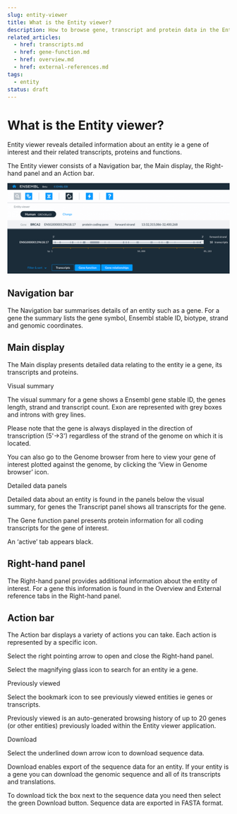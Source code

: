 ```yaml
---
slug: entity-viewer
title: What is the Entity viewer?
description: How to browse gene, transcript and protein data in the Entity viewer
related_articles:
  - href: transcripts.md
  - href: gene-function.md
  - href: overview.md
  - href: external-references.md
tags:
  - entity
status: draft
---
```


# What is the Entity viewer?

Entity viewer reveals detailed information about an entity ie a gene of interest and their related transcripts, proteins and functions.

The Entity viewer consists of a Navigation bar, the Main display, the Right-hand panel and an Action bar.

![](media/entity-viewer.png)

## Navigation bar

The Navigation bar summarises details of an entity such as a gene. For a gene the summary lists the gene symbol, Ensembl stable ID, biotype, strand and genomic coordinates. 


## Main display

The Main display presents detailed data relating to the entity ie a gene, its transcripts and proteins. 


Visual summary

The visual summary for a gene shows a Ensembl gene stable ID, the genes length, strand and transcript count. Exon are represented with grey boxes and introns with grey lines.

Please note that the gene is always displayed in the direction of transcription (5'->3') regardless of the strand of the genome on which it is located.

You can also go to the Genome browser from here to view your gene of interest plotted against the genome, by clicking the ‘View in Genome browser’ icon.


Detailed data panels

Detailed data about an entity is found in the panels below the visual summary, for genes the Transcript panel shows all transcripts for the gene. 

The Gene function panel presents protein information for all coding transcripts for the gene of interest.  

An ‘active’ tab appears black.


## Right-hand panel
 
The Right-hand panel provides additional information about the entity of interest. For a gene this information is found in the Overview and External reference tabs in the Right-hand panel.
 

## Action bar

The Action bar displays a variety of actions you can take. Each action is represented by a specific icon.

Select the right pointing arrow to open and close the Right-hand panel.

Select the magnifying glass icon to search for an entity ie a gene. 


Previously viewed

Select the bookmark icon to see previously viewed entities ie genes or transcripts.

Previously viewed is an auto-generated browsing history of up to 20 genes (or other entities) previously loaded within the Entity viewer application.
 

Download

Select the underlined down arrow icon to download sequence data.

Download enables export of the sequence data for an entity. If your entity is a gene you can download the genomic sequence and all of its transcripts and translations.

To download tick the box next to the sequence data you need then select the green Download button. Sequence data are exported in FASTA format.

